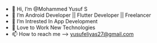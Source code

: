 - 👋 Hi, I’m @Mohammed Yusuf S
- 👀 I’m Android Developer || Flutter Developer || Freelancer
- 🌱 I’m Intrested In App Development
- 💞️ Love to Work New Technologies
- 📫 How to reach me --> yusufeliyas27@gmail.com

<!---
SmYusuf28/SmYusuf28 is a ✨ special ✨ repository because its `README.md` (this file) appears on your GitHub profile.
You can click the Preview link to take a look at your changes.
--->
